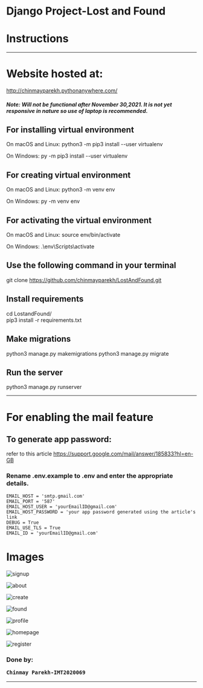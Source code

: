 # Django Project-Lost and Found

# Instructions

---

# Website hosted at:
http://chinmayparekh.pythonanywhere.com/
#### <i>Note: Will not be functional after November 30,2021. It is not yet responsive in nature so use of laptop is recommended.</i>


## For installing virtual environment

On macOS and Linux:
python3 -m pip3 install --user virtualenv

On Windows:
py -m pip3 install --user virtualenv

## For creating virtual environment

On macOS and Linux:
python3 -m venv env

On Windows:
py -m venv env

## For activating the virtual environment

On macOS and Linux:
source env/bin/activate

On Windows:
.\env\Scripts\activate

## Use the following command in your terminal

git clone https://github.com/chinmayparekh/LostAndFound.git

## Install requirements

cd LostandFound/ <br/>
pip3 install -r requirements.txt

## Make migrations

python3 manage.py makemigrations python3 manage.py migrate

## Run the server

python3 manage.py runserver

---

# For enabling the mail feature

## To generate app password:

refer to this article https://support.google.com/mail/answer/185833?hl=en-GB

### Rename .env.example to .env and enter the appropriate details.
    EMAIL_HOST = 'smtp.gmail.com'
    EMAIL_PORT = '587'
    EMAIL_HOST_USER = 'yourEmailID@gmail.com'
    EMAIL_HOST_PASSWORD = 'your app password generated using the article's link
    DEBUG = True
    EMAIL_USE_TLS = True
    EMAIL_ID = 'yourEmailID@gmail.com'

# Images

![signup](https://user-images.githubusercontent.com/76399431/131253785-093aad12-6e6b-484e-bd3c-1a9560dc59fb.png)
<br>

![about](https://user-images.githubusercontent.com/76399431/131253826-0f7ac849-ed65-4911-b7ed-b4745b73efe9.png)
<br>

![create](https://user-images.githubusercontent.com/76399431/131253832-759482cd-4134-4166-b20f-7ae86b1a1cc4.png)
<br>

![found](https://user-images.githubusercontent.com/76399431/131253836-985a745d-40fe-4d86-92fd-857aa03543af.png)
<br>

![profile](https://user-images.githubusercontent.com/76399431/131253840-fb819a73-6986-4dce-9db4-e2214c317c8f.png)
<br>

![homepage](https://user-images.githubusercontent.com/76399431/131253847-bac19abf-de5f-407a-be86-6b9d21c4b427.png)
<br>

![register](https://user-images.githubusercontent.com/76399431/131253852-60ff58c8-29c0-40e5-bd30-e7a6b5a55dea.png)

<h3> Done by:

    Chinmay Parekh-IMT2020069

---